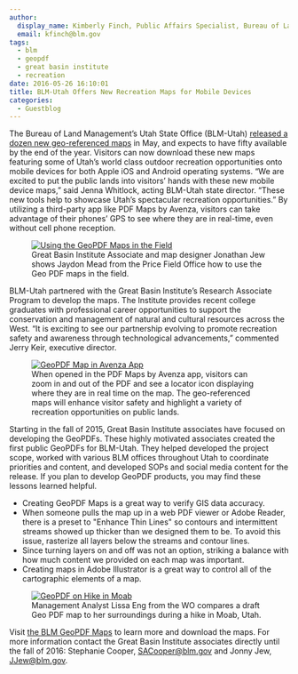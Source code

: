 ```yaml
---
author:
  display_name: Kimberly Finch, Public Affairs Specialist, Bureau of Land Management-Utah
  email: kfinch@blm.gov
tags:
  - blm
  - geopdf
  - great basin institute
  - recreation
date: 2016-05-26 16:10:01
title: BLM-Utah Offers New Recreation Maps for Mobile Devices
categories:
  - Guestblog
---
```

The Bureau of Land Management’s Utah State Office (BLM-Utah) [released a dozen new geo-referenced maps](https://www.blm.gov/maps/georeferenced-PDFs) in May, and expects to have fifty available by the end of the year.  Visitors can now download these new maps featuring some of Utah’s world class outdoor recreation opportunities onto mobile devices for both Apple iOS and Android operating systems.  “We are excited to put the public lands into visitors’ hands with these new mobile device maps,” said Jenna Whitlock, acting BLM-Utah state director.  “These new tools help to showcase Utah’s spectacular recreation opportunities.” By utilizing a third-party app like PDF Maps by Avenza, visitors can take advantage of their phones’ GPS to see where they are in real-time, even without cell phone reception.

<figure class="caption caption--left"><a href ="{{ "/images/BLMgeopdfs1.jpg" | prepend: site.baseurl }}"><img class="caption__image" src="{{ "/images/BLMgeopdfs1_small.jpg" | prepend: site.baseurl }}" alt="Using the GeoPDF Maps in the Field" /></a><figcaption class="caption__text">Great Basin Institute Associate and map designer Jonathan Jew shows Jaydon Mead from the Price Field Office how to use the Geo PDF maps in the field.</figcaption></figure>

BLM-Utah partnered with the Great Basin Institute’s Research Associate Program to develop the maps.  The Institute provides recent college graduates with professional career opportunities to support the conservation and management of natural and cultural resources across the West.  “It is exciting to see our partnership evolving to promote recreation safety and awareness through technological advancements,” commented Jerry Keir, executive director.

<figure class="caption caption--right"><a href ="{{ "/images/BLMgeopdfs2.png" | prepend: site.baseurl }}"><img class="caption__image" src="{{ "/images/BLMgeopdfs2_small.png" | prepend: site.baseurl }}" alt="GeoPDF Map in Avenza App" /></a><figcaption class="caption__text"> When opened in the PDF Maps by Avenza app, visitors can zoom in and out of the PDF and see a locator icon displaying where they are in real time on the map.  The geo-referenced maps will enhance visitor safety and highlight a variety of recreation opportunities on public lands. </figcaption></figure>

Starting in the fall of 2015, Great Basin Institute associates have focused on developing the GeoPDFs.  These highly motivated associates created the first public GeoPDFs for BLM-Utah.  They helped developed the project scope, worked with various BLM offices throughout Utah to coordinate priorities and content, and developed SOPs and social media content for the release.  If you plan to develop GeoPDF products, you may find these lessons learned helpful.

- Creating GeoPDF Maps is a great way to verify GIS data accuracy.
- When someone pulls the map up in a web PDF viewer or Adobe Reader, there is a preset to "Enhance Thin Lines" so contours and intermittent streams showed up thicker than we designed them to be.  To avoid this issue, rasterize all layers below the streams and contour lines.
- Since turning layers on and off was not an option, striking a balance with how much content we provided on each map was important.
- Creating maps in Adobe Illustrator is a great way to control all of the cartographic elements of a map.

<figure class="caption caption--right"><a href ="{{ "/images/BLMgeopdfs3.png" | prepend: site.baseurl }}"><img class="caption__image" src="{{ "/images/BLMgeopdfs3_small.png" | prepend: site.baseurl }}" alt="GeoPDF on Hike in Moab" /></a><figcaption class="caption__text"> Management Analyst Lissa Eng from the WO compares a draft Geo PDF map to her surroundings during a hike in Moab, Utah.
</figcaption></figure>

Visit [the BLM GeoPDF Maps](https://www.blm.gov/maps/georeferenced-PDFs) to learn more and download the maps.  For more information contact the Great Basin Institute associates directly until the fall of 2016:  Stephanie Cooper, SACooper@blm.gov and Jonny Jew, JJew@blm.gov.
